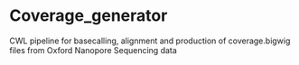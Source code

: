# Coverage_generator
CWL pipeline for basecalling, alignment and production of coverage.bigwig files from Oxford Nanopore Sequencing data
